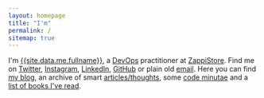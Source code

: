 ```yaml
---
layout: homepage
title: "I'm"
permalink: /
sitemap: true
---
```


I'm [{{site.data.me.fullname}}][about], a [DevOps][devops] practitioner at [ZappiStore][zappistore]. Find me on [Twitter][twitter], [Instagram][instagram], [LinkedIn][linkedin], [GitHub][github] or plain old [email][email]. Here you can find [my blog][blog_archive], an archive of smart [articles/thoughts][articles_archive], some [code minutae][minutae_archive] and a [list of books I've read][readling_list].

[devops]: https://en.wikipedia.org/wiki/DevOps
[zappistore]: http://zappistore.com
[email]: mailto:j@kingori.co?Subject=Hey%20There

[twitter]: {{site.data.profiles.twitter.url}}
[github]: {{site.data.profiles.github.url}}
[instagram]: {{site.data.profiles.instagram.url}}
[linkedin]: {{site.data.profiles.linkedin.url}}

[about]: /about/
[readling_list]: /about/reading-list
[articles_archive]: /articles/archive/
[blog_archive]: /blog/archive/
[minutae_archive]: /minutae/archive/
